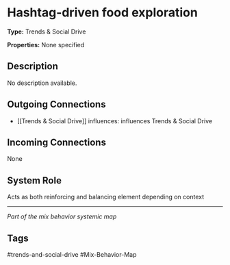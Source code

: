 # Hashtag-driven food exploration

**Type:** Trends & Social Drive

**Properties:** None specified

## Description
No description available.

## Outgoing Connections
- [[Trends & Social Drive]] influences: influences Trends & Social Drive

## Incoming Connections
None

## System Role
Acts as both reinforcing and balancing element depending on context

---
*Part of the mix behavior systemic map*

## Tags
#trends-and-social-drive #Mix-Behavior-Map
